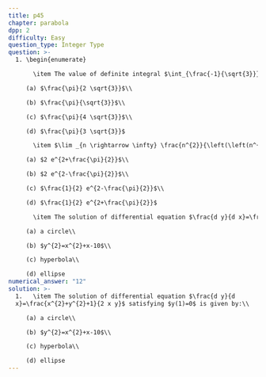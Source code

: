 ```yaml
---
title: p45
chapter: parabola
dpp: 2
difficulty: Easy
question_type: Integer Type
question: >-
  1. \begin{enumerate}

       \item The value of definite integral $\int_{\frac{-1}{\sqrt{3}}}^{\frac{1}{\sqrt{3}}} \frac{\cos ^{-1}\left(\frac{2 x}{1+x^{2}}\right)+\tan ^{-1}\left(\frac{2 x}{1-x^{2}}\right)}{e^{x}+1} d x$ is equal to:\\

     (a) $\frac{\pi}{2 \sqrt{3}}$\\

     (b) $\frac{\pi}{\sqrt{3}}$\\

     (c) $\frac{\pi}{4 \sqrt{3}}$\\

     (d) $\frac{\pi}{3 \sqrt{3}}$

       \item $\lim _{n \rightarrow \infty} \frac{n^{2}}{\left(\left(n^{2}+1^{2}\right)\left(n^{2}+2^{2}\right) \ldots \ldots \ldots\left(n^{2}+n^{2}\right)\right)^{\frac{1}{n}}}$ equals:\\

     (a) $2 e^{2+\frac{\pi}{2}}$\\

     (b) $2 e^{2-\frac{\pi}{2}}$\\

     (c) $\frac{1}{2} e^{2-\frac{\pi}{2}}$\\

     (d) $\frac{1}{2} e^{2+\frac{\pi}{2}}$

       \item The solution of differential equation $\frac{d y}{d x}=\frac{x^{2}+y^{2}+1}{2 x y}$ satisfying $y(1)=0$ is given by:\\

     (a) a circle\\

     (b) $y^{2}=x^{2}+x-10$\\

     (c) hyperbola\\

     (d) ellipse
numerical_answer: "12"
solution: >-
  1.   \item The solution of differential equation $\frac{d y}{d
  x}=\frac{x^{2}+y^{2}+1}{2 x y}$ satisfying $y(1)=0$ is given by:\\

     (a) a circle\\

     (b) $y^{2}=x^{2}+x-10$\\

     (c) hyperbola\\

     (d) ellipse
---
```

